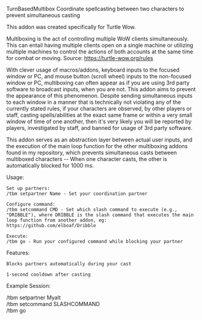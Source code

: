 TurnBasedMultibox
Coordinate spellcasting between two characters to prevent simultaneous casting

This addon was created specifically for Turtle Wow. 

Multiboxing is the act of controlling multiple WoW clients simultaneously. This can entail having multiple clients open on a single machine or utilizing multiple machines to control the actions of both accounts at the same time for combat or moving. Source:  https://turtle-wow.org/rules

With clever usage of macros/addons, keyboard inputs to the focused window or PC, and mouse button (scroll wheel) inputs to the non-focused window or PC, multiboxing can often appear as if you are using 3rd party software to broadcast inputs, when you are not. This addon aims to prevent the appearance of this phenomenon. Despite sending simultaneous inputs to each window in a manner that is technically not violating any of the currently stated rules, if your characters are observed, by other players or staff, casting spells/abilities at the exact same frame or within a very small window of time of one another, then it's very likely you will be reported by players, investigated by staff, and banned for usage of 3rd party software.

This addon serves as an abstraction layer between actual user inputs, and the execution of the main loop function for the other multiboxing addons found in my repository, which prevents simultaneous casts between multiboxed characters -- When one character casts, the other is automatically blocked for 1000 ms.

Usage:

    Set up partners:
    /tbm setpartner Name - Set your coordination partner

    Configure command:
    /tbm setcommand CMD - Set which slash command to execute (e.g., "DRIBBLE"), where DRIBBLE is the slash command that executes the main loop function from another addon, eg: https://github.com/elboaf/Dribble

    Execute:
    /tbm go - Run your configured command while blocking your partner

Features:

    Blocks partners automatically during your cast

    1-second cooldown after casting

Example Session:

/tbm setpartner Myalt  
/tbm setcommand SLASHCOMMAND    
/tbm go
